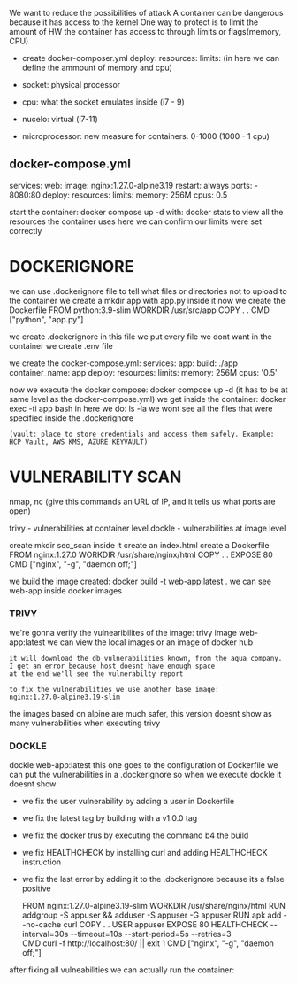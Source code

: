 We want to reduce the possibilities of attack
A container can be dangerous because it has access to the kernel
One way to protect is to limit the amount of HW the container has access to
	through limits or flags(memory, CPU)


- create docker-composer.yml
	deploy: 
		resources:
			limits: (in here we can define the ammount of memory and cpu)
	
- socket: physical processor
- cpu: what the socket emulates inside (i7 - 9)
- nucelo: virtual (i7-11)
- microprocessor: new measure for containers. 0-1000 (1000 - 1 cpu)


## docker-compose.yml
services:
  web:
    image: nginx:1.27.0-alpine3.19
    restart: always
    ports:
      - 8080:80
    deploy:
      resources:
        limits:
          memory: 256M
          cpus: 0.5     

start the container: docker compose up -d
with: docker stats to view all the resources the container uses
	here we can confirm our limits were set correctly


# DOCKERIGNORE
we can use .dockerignore file to tell what files or directories not to upload to the container
we create a mkdir app with app.py inside it
now we create the Dockerfile
	FROM python:3.9-slim
	WORKDIR /usr/src/app
	COPY . .
	CMD ["python", "app.py"]
	
we create .dockerignore
	in this file we put every file we dont want in the container
we create .env file

we create the docker-compose.yml:
	services:
	  app:
	    build: ./app
	    container_name: app
	    deploy:
	      resources:
		limits:
		  memory: 256M
		  cpus: '0.5'

now we execute the docker compose: docker compose up -d (it has to be at same level as the docker-compose.yml)
we get inside the container: docker exec -ti app bash
	in here we do: ls -la
	we wont see all the files that were specified inside the .dockerignore

	(vault: place to store credentials and access them safely. Example: HCP Vault, AWS KMS, AZURE KEYVAULT)

# VULNERABILITY SCAN
nmap, nc (give this commands an URL of IP, and it tells us what ports are open)

trivy - vulnerabilities at container level
dockle - vulnerabilities at image level

create mkdir sec_scan
inside it create an index.html
create a Dockerfile
	FROM nginx:1.27.0
	WORKDIR /usr/share/nginx/html
	COPY . .
	EXPOSE 80
	CMD ["nginx", "-g", "daemon off;"]
	
we build the image created: docker build -t web-app:latest .
we can see web-app inside docker images

### TRIVY
we're gonna verify the vulnearibilites of the image: trivy image web-app:latest
	we can view the local images or an image of docker hub
	
	it will download the db vulnerabilities known, from the aqua company.
	I get an error because host doesnt have enough space 
	at the end we'll see the vulnerabilty report
	
	to fix the vulnerabilities we use another base image:
	nginx:1.27.0-alpine3.19-slim
	
the images based on alpine are much safer, this version doesnt show as many vulnerabilities when executing trivy

### DOCKLE
dockle web-app:latest
this one goes to the configuration of Dockerfile
we can put the vulnerabilities in a .dockerignore so when we execute dockle it doesnt show

- we fix the user vulnerability by adding a user in Dockerfile
- we fix the latest tag by building with a v1.0.0 tag
- we fix the docker trus by executing the command b4 the build
- we fix HEALTHCHECK by installing curl and adding HEALTHCHECK instruction
- we fix the last error by adding it to the .dockerignore because its a false positive

	FROM nginx:1.27.0-alpine3.19-slim
	WORKDIR /usr/share/nginx/html
	RUN addgroup -S appuser && adduser -S appuser -G appuser
	RUN apk add --no-cache curl
	COPY . .
	USER appuser
	EXPOSE 80
	HEALTHCHECK --interval=30s --timeout=10s --start-period=5s --retries=3 \
		CMD curl -f http://localhost:80/ || exit 1
	CMD ["nginx", "-g", "daemon off;"]

after fixing all vulneabilities we can actually run the container: